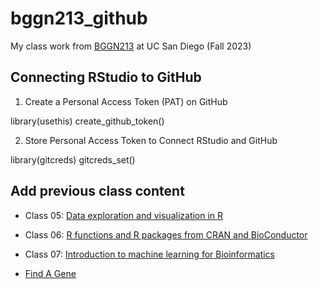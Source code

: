# bggn213_github
My class work from [BGGN213](https://bioboot.github.io/bggn213_F23/) at UC San Diego (Fall 2023)


## Connecting RStudio to GitHub

1. Create a Personal Access Token (PAT) on GitHub

library(usethis)
create_github_token()

2. Store Personal Access Token to Connect RStudio and GitHub

library(gitcreds)
gitcreds_set()

## Add previous class content

- Class 05: [Data exploration and visualization in R](https://github.com/blairchang/bggn213_github/blob/main/Lab%205/lab%205.qmd)

- Class 06: [R functions and R packages from CRAN and BioConductor](https://github.com/blairchang/bggn213_github/blob/main/Lab%206/Lab6%20class.qmd)

- Class 07: [Introduction to machine learning for Bioinformatics](https://github.com/blairchang/bggn213_github/blob/main/Lab%207/Class7%201025.qmd)

- [Find A Gene](https://github.com/blairchang/bggn213_github/blob/main/Find%20A%20Gene%20Project/Find%20a%20Gene%20complete%20report.pdf)
